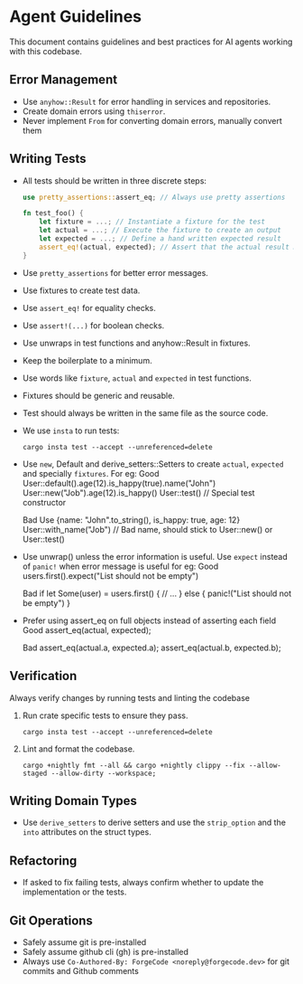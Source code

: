 # Agent Guidelines

This document contains guidelines and best practices for AI agents working with this codebase.

## Error Management

- Use `anyhow::Result` for error handling in services and repositories.
- Create domain errors using `thiserror`.
- Never implement `From` for converting domain errors, manually convert them

## Writing Tests

- All tests should be written in three discrete steps:

  ```rust
  use pretty_assertions::assert_eq; // Always use pretty assertions

  fn test_foo() {
      let fixture = ...; // Instantiate a fixture for the test
      let actual = ...; // Execute the fixture to create an output
      let expected = ...; // Define a hand written expected result
      assert_eq!(actual, expected); // Assert that the actual result matches the expected result
  }
  ```

- Use `pretty_assertions` for better error messages.

- Use fixtures to create test data.

- Use `assert_eq!` for equality checks.

- Use `assert!(...)` for boolean checks.

- Use unwraps in test functions and anyhow::Result in fixtures.

- Keep the boilerplate to a minimum.

- Use words like `fixture`, `actual` and `expected` in test functions.

- Fixtures should be generic and reusable.

- Test should always be written in the same file as the source code.

- We use `insta` to run tests:
  ```
  cargo insta test --accept --unreferenced=delete
  ```
- Use `new`, Default and derive_setters::Setters to create `actual`, `expected` and specially `fixtures`. For eg:
  Good
  User::default().age(12).is_happy(true).name("John")
  User::new("Job").age(12).is_happy()
  User::test() // Special test constructor

  Bad
  Use {name: "John".to_string(), is_happy: true, age: 12}
  User::with_name("Job") // Bad name, should stick to User::new() or User::test()

- Use unwrap() unless the error information is useful. Use `expect` instead of `panic!` when error message is useful for eg:
  Good
  users.first().expect("List should not be empty")

  Bad
  if let Some(user) = users.first() {
  // ...
  } else {
  panic!("List should not be empty")
  }

- Prefer using assert_eq on full objects instead of asserting each field
  Good
  assert_eq(actual, expected);

  Bad
  assert_eq(actual.a, expected.a);
  assert_eq(actual.b, expected.b);

## Verification

Always verify changes by running tests and linting the codebase

1. Run crate specific tests to ensure they pass.

   ```
   cargo insta test --accept --unreferenced=delete
   ```

2. Lint and format the codebase.
   ```
   cargo +nightly fmt --all && cargo +nightly clippy --fix --allow-staged --allow-dirty --workspace;
   ```

## Writing Domain Types

- Use `derive_setters` to derive setters and use the `strip_option` and the `into` attributes on the struct types.

## Refactoring

- If asked to fix failing tests, always confirm whether to update the implementation or the tests.

## Git Operations

- Safely assume git is pre-installed
- Safely assume github cli (gh) is pre-installed
- Always use `Co-Authored-By: ForgeCode <noreply@forgecode.dev>` for git commits and Github comments
